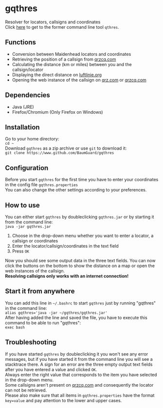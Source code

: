 # gqthres
Resolver for locators, callsigns and coordinates<br />
Click [here](https://github.com/BaumGuard/qthres) to get to the former command line tool `qthres`.
<br />
## Functions<br />
- Conversion between Maidenhead locators and coordinates
- Retrieving the position of a callsign from [qrzcq.com](https://qrz.com)
- Calculating the distance (km or miles) between you and the callsign/locator
- Displaying the direct distance on [luftlinie.org](https://luftlinie.org)
- Opening the web instance of the callsign on [qrz.com](https://qrz.com) or [qrzcq.com](https://qrzcq.com)
## Dependencies<br />
- Java (JRE)
- Firefox/Chromium (Only Firefox on Windows)
## Installation<br />
Go to your home directory:<br />
`cd ~`<br />
Download `gqthres` as a zip archive or use `git` to download it:<br />
`git clone https://www.github.com/BaumGuard/gqthres`
<br />
## Configuration<br />
Before you start `gqthres` for the first time you have to enter your coordinates in the config file `gqthres.properties`<br />
You can also change the other settings according to your preferences.
## How to use<br />
You can either start `gqthres` by doubleclicking `gqthres.jar` or by starting it from the command line:<br />
`java -jar gqthres.jar`
1. Choose in the drop-down menu whether you want to enter a locator, a callsign or coordinates
2. Enter the locator/callsign/coordinates in the text field
3. Press `OK`

Now you should see some output data in the three text fields. You can now click the buttons on the bottom to show the distance on a map or open the web instances of the callsign.<br />
**Resolving callsigns only works with an internet connection!**
## Start it from anywhere<br />
You can add this line in `~/.bashrc` to start `gqthres` just by running "gqthres" in the command line:<br />
`alias gqthres='java -jar ~/gqthres/gqthres.jar'`<br />
After having added the line and saved the file, you have to execute this command to be able to run "gqthres":<br />
`exec bash`
## Troubleshooting<br />
If you have started `gqthres` by doubleclicking it you won't see any error messages, but if you have started it from the command line you will see a stacktrace there. A sign for an error are the three empty output text fields after you have entered a value and clicked `OK`.<br />
Always enter the right value that corresponds to the item you have selected in the drop-down menu.<br />
Some callsigns aren't present on [qrzcq.com](https://qrzcq.com) and consequently the locator can not be retrieved.<br />
Please also make sure that all items in `gqthres.properties` have the format `key=value` and pay attention to the lower and upper cases.
